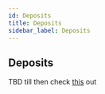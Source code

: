 ```yaml
---
id: Deposits
title: Deposits
sidebar_label: Deposits
---
```


## Deposits

TBD till then check [this](https://ethresear.ch/t/batch-deposits-for-op-zk-rollup-mixers-maci/6883) out
